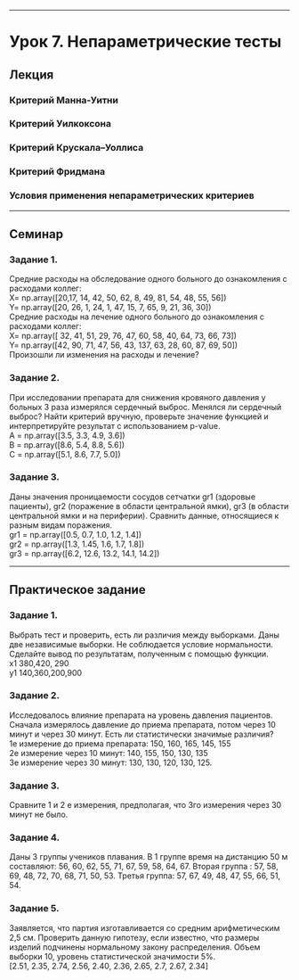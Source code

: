 ***
# Урок 7. Непараметрические тесты

## Лекция

### Критерий Манна-Уитни
### Критерий Уилкоксона
### Критерий Крускала–Уоллиса
### Критерий Фридмана
### Условия применения непараметрических критериев

***
## Семинар

### Задание 1.
Средние расходы на обследование одного больного до ознакомления с расходами коллег:\
X= np.array([20,17, 14, 42, 50, 62, 8, 49, 81, 54, 48, 55, 56]) \
Y= np.array([20, 26, 1, 24, 1, 47, 15, 7, 65, 9, 21, 36, 30]) \
Средние расходы на лечение одного больного до ознакомления с расходами коллег:\
X= np.array([ 32, 41, 51, 29, 76, 47, 60, 58, 40, 64, 73, 66, 73])\
Y= np.array([42, 90, 71, 47, 56, 43, 137, 63, 28, 60, 87, 69, 50]) \
Произошли ли изменения на расходы и лечение?

### Задание 2.
При исследовании препарата для снижения кровяного давления у больных 3 раза измерялся сердечный выброс. Менялся ли сердечный выброс? Найти критерий вручную, проверьте значение функцией и интерпретируйте результат с использованием p-value.\
A = np.array([3.5, 3.3, 4.9, 3.6])\
B = np.array([8.6, 5.4, 8.8, 5.6])\
C = np.array([5.1, 8.6, 7.7, 5.0])

### Задание 3.
Даны значения проницаемости сосудов сетчатки gr1 (здоровые пациенты), gr2 (поражение в области центральной ямки), gr3 (в области центральной ямки и на периферии). Сравнить данные, относящиеся к разным видам поражения. \
gr1 = np.array([0.5,  0.7,  1.0,  1.2,  1.4]) \
gr2 = np.array([1.3, 1.45,  1.6,  1.7,  1.8]) \
gr3 = np.array([6.2, 12.6, 13.2, 14.1, 14.2])

***
## Практическое задание

### Задание 1.
Выбрать тест и проверить, есть  ли различия между выборками. Даны две независимые выборки. Не соблюдается условие нормальности. Сделайте вывод по результатам, полученным с помощью функции. \
x1  380,420, 290 \
y1 140,360,200,900

### Задание 2.
Исследовалось влияние препарата на уровень давления пациентов. Сначала измерялось давление до приема препарата, потом через 10 минут и через 30 минут. Есть ли статистически значимые различия? \
1е измерение до приема препарата: 150, 160, 165, 145, 155 \
2е измерение через 10 минут: 140, 155, 150,  130, 135 \
3е измерение через 30 минут: 130, 130, 120, 130, 125.

### Задание 3.
Сравните 1 и 2 е измерения, предполагая, что 3го измерения через 30 минут не было.

### Задание 4.
Даны 3 группы  учеников плавания. В 1 группе время на дистанцию 50 м составляют: 56, 60, 62, 55, 71, 67, 59, 58, 64, 67. Вторая группа : 57, 58, 69, 48, 72, 70, 68, 71, 50, 53. Третья группа: 57, 67, 49, 48, 47, 55, 66, 51, 54.

### Задание 5.
Заявляется, что партия изготавливается со средним арифметическим 2,5 см. Проверить данную гипотезу, если известно, что размеры изделий подчинены нормальному закону распределения. Объем выборки 10, уровень статистической значимости 5%. \
[2.51, 2.35, 2.74, 2.56, 2.40, 2.36, 2.65, 2.7, 2.67, 2.34]